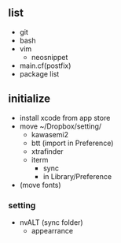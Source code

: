 ## list
* git
* bash
* vim
    * neosnippet
* main.cf(postfix)
* package list

## initialize
* install xcode from app store
* move ~/Dropbox/setting/
  * kawasemi2
  * btt (import in Preference)
  * xtrafinder
  * iterm
    * sync
    * in Library/Preference
* (move fonts)

### setting
* nvALT (sync folder)
  * appearrance
